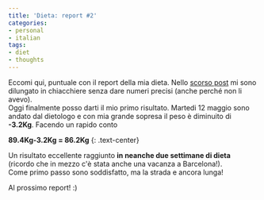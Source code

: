 ```yaml
---
title: 'Dieta: report #2'
categories:
- personal
- italian
tags:
- diet
- thoughts
---
```

Eccomi qui, puntuale con il report della mia dieta. Nello [scorso
post]({{site.url}}/2009/05/09/dieta-report-1/) mi sono dilungato in
chiacchiere senza dare numeri precisi (anche perché non li avevo).  
Oggi finalmente posso darti il mio primo risultato. Martedi 12 maggio sono
andato dal dietologo e con mia grande sopresa il peso è diminuito di
**-3.2Kg**. Facendo un rapido conto

**89.4Kg-3.2Kg = 86.2Kg**
{: .text-center}

Un risultato eccellente raggiunto **in neanche due settimane di dieta**
(ricordo che in mezzo c'è stata anche una vacanza a Barcelona!).  
Come primo passo sono soddisfatto, ma la strada e ancora lunga!

Al prossimo report! :)
